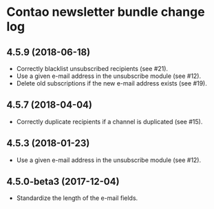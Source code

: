 # Contao newsletter bundle change log

## 4.5.9 (2018-06-18)

 * Correctly blacklist unsubscribed recipients (see #21).
 * Use a given e-mail address in the unsubscribe module (see #12).
 * Delete old subscriptions if the new e-mail address exists (see #19).

## 4.5.7 (2018-04-04)

 * Correctly duplicate recipients if a channel is duplicated (see #15).

## 4.5.3 (2018-01-23)

 * Use a given e-mail address in the unsubscribe module (see #12).

## 4.5.0-beta3 (2017-12-04)

 * Standardize the length of the e-mail fields.
